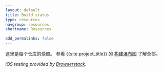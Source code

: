 ```yaml
---
layout: default
title: Build status
type: resources
navgroup: resources
shortname: Resources

add_permalinks: false
---
```


<link rel="import" href="/elements/repos-list.html">

这里是每个仓库的快照。 参看 {{site.project_title}} 的 [构建瀑布图](http://build.chromium.org/p/client.polymer/) 了解全部。

<repos-list></repos-list>

_iOS testing provided by [Browserstack](http://www.browserstack.com/)._
